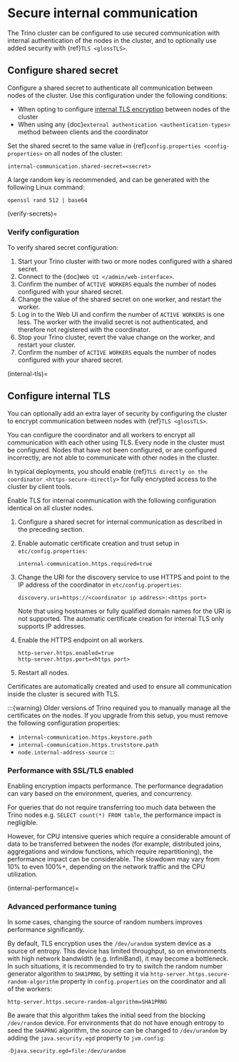 # Secure internal communication

The Trino cluster can be configured to use secured communication with internal
authentication of the nodes in the cluster, and to optionally use added security
with {ref}`TLS <glossTLS>`.

## Configure shared secret

Configure a shared secret to authenticate all communication between nodes of the
cluster. Use this configuration under the following conditions:

- When opting to configure [internal TLS encryption](internal-tls)
  between nodes of the cluster
- When using any {doc}`external authentication <authentication-types>` method
  between clients and the coordinator

Set the shared secret to the same value in {ref}`config.properties
<config-properties>` on all nodes of the cluster:

```text
internal-communication.shared-secret=<secret>
```

A large random key is recommended, and can be generated with the following Linux
command:

```text
openssl rand 512 | base64
```

(verify-secrets)=
### Verify configuration

To verify shared secret configuration:

1. Start your Trino cluster with two or more nodes configured with a shared
   secret.
2. Connect to the {doc}`Web UI </admin/web-interface>`.
3. Confirm the number of `ACTIVE WORKERS` equals the number of nodes
   configured with your shared secret.
4. Change the value of the shared secret on one worker, and restart the worker.
5. Log in to the Web UI and confirm the number of `ACTIVE WORKERS` is one
   less. The worker with the invalid secret is not authenticated, and therefore
   not registered with the coordinator.
6. Stop your Trino cluster, revert the value change on the worker, and restart
   your cluster.
7. Confirm the number of `ACTIVE WORKERS` equals the number of nodes
   configured with your shared secret.

(internal-tls)=
## Configure internal TLS

You can optionally add an extra layer of security by configuring the cluster to
encrypt communication between nodes with {ref}`TLS <glossTLS>`.

You can configure the coordinator and all workers to encrypt all communication
with each other using TLS. Every node in the cluster must be configured. Nodes
that have not been configured, or are configured incorrectly, are not able to
communicate with other nodes in the cluster.

In typical deployments, you should enable {ref}`TLS directly on the coordinator
<https-secure-directly>` for fully encrypted access to the cluster by client
tools.

Enable TLS for internal communication with the following
configuration identical on all cluster nodes.

1. Configure a shared secret for internal communication as described in
   the preceding section.

2. Enable automatic certificate creation and trust setup in
   `etc/config.properties`:

   ```properties
   internal-communication.https.required=true
   ```

3. Change the URI for the discovery service to use HTTPS and point to the IP
   address of the coordinator in `etc/config.properties`:

   ```properties
   discovery.uri=https://<coordinator ip address>:<https port>
   ```

   Note that using hostnames or fully qualified domain names for the URI is
   not supported. The automatic certificate creation for internal TLS only
   supports IP addresses.

4. Enable the HTTPS endpoint on all workers.

   ```properties
   http-server.https.enabled=true
   http-server.https.port=<https port>
   ```

5. Restart all nodes.

Certificates are automatically created and used to ensure all communication
inside the cluster is secured with TLS.

:::{warning}
Older versions of Trino required you to manually manage all the certificates
on the nodes. If you upgrade from this setup, you must remove the following
configuration properties:

- `internal-communication.https.keystore.path`
- `internal-communication.https.truststore.path`
- `node.internal-address-source`
:::

### Performance with SSL/TLS enabled

Enabling encryption impacts performance. The performance degradation can vary
based on the environment, queries, and concurrency.

For queries that do not require transferring too much data between the Trino
nodes e.g. `SELECT count(*) FROM table`, the performance impact is negligible.

However, for CPU intensive queries which require a considerable amount of data
to be transferred between the nodes (for example, distributed joins, aggregations and
window functions, which require repartitioning), the performance impact can be
considerable. The slowdown may vary from 10% to even 100%+, depending on the network
traffic and the CPU utilization.

(internal-performance)=
### Advanced performance tuning

In some cases, changing the source of random numbers improves performance
significantly.

By default, TLS encryption uses the `/dev/urandom` system device as a source of entropy.
This device has limited throughput, so on environments with high network bandwidth
(e.g. InfiniBand), it may become a bottleneck. In such situations, it is recommended to try
to switch the random number generator algorithm to `SHA1PRNG`, by setting it via
`http-server.https.secure-random-algorithm` property in `config.properties` on the coordinator
and all of the workers:

```text
http-server.https.secure-random-algorithm=SHA1PRNG
```

Be aware that this algorithm takes the initial seed from
the blocking `/dev/random` device. For environments that do not have enough entropy to seed
the `SHAPRNG` algorithm, the source can be changed to `/dev/urandom`
by adding the `java.security.egd` property to `jvm.config`:

```text
-Djava.security.egd=file:/dev/urandom
```
